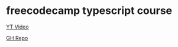 # freecodecamp typescript course

[YT Video](https://www.youtube.com/watch?v=30LWjhZzg50)

[GH Repo](https://github.com/hiteshchoudhary/typescript-youtube-22)